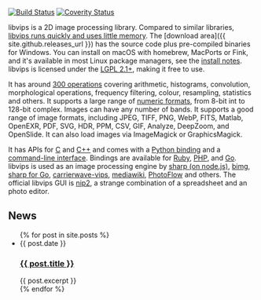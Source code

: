 ---
---

[![Build Status](https://travis-ci.org/jcupitt/libvips.svg?branch=master)](https://travis-ci.org/jcupitt/libvips)
[![Coverity Status](https://scan.coverity.com/projects/6503/badge.svg)](https://scan.coverity.com/projects/jcupitt-libvips)

libvips is a 2D image processing library. Compared to
similar libraries, [libvips runs quickly and uses little
memory](https://github.com/jcupitt/libvips/wiki/Speed-and-memory-use).
The [download area]({{ site.github.releases_url }}) has the
source code plus pre-compiled binaries for Windows. You can install on macOS
with homebrew, MacPorts or Fink, and it's available in most Linux package
managers, see the [install notes](install.html).  libvips is licensed under
the [LGPL 2.1+](https://www.gnu.org/licenses/old-licenses/lgpl-2.1.en.html),
making it free to use.

It has around [300 operations](API/current/func-list.html) covering
arithmetic, histograms, convolution, morphological operations, frequency
filtering, colour, resampling, statistics and others. It supports a large
range of [numeric formats](API/current/VipsImage.html#VipsBandFormat),
from 8-bit int to 128-bit complex. Images can have any number of bands.
It supports a good range of image formats, including JPEG, TIFF,
PNG, WebP, FITS, Matlab, OpenEXR, PDF, SVG, HDR, PPM, CSV, GIF, Analyze,
DeepZoom, and OpenSlide.  It can also load images via ImageMagick or
GraphicsMagick.

It has APIs for [C](API/current/using-from-c.html) and
[C++](API/current/using-from-cpp.html) and comes with a
[Python binding](API/current/using-from-python.html) and a
[command-line interface](API/current/using-cli.html). Bindings
are available for [Ruby](https://rubygems.org/gems/ruby-vips),
[PHP](https://github.com/jcupitt/php-vips), and
[Go](https://github.com/davidbyttow/govips).  libvips
is used as an image processing engine by [sharp (on
node.js)](https://www.npmjs.org/package/sharp),
[bimg](https://github.com/h2non/bimg),
[sharp for Go](https://github.com/DAddYE/vips),
[carrierwave-vips](https://github.com/eltiare/carrierwave-vips),
[mediawiki](http://www.mediawiki.org/wiki/Extension:VipsScaler),
[PhotoFlow](https://github.com/aferrero2707/PhotoFlow) and others.
The official libvips GUI is [nip2](https://github.com/jcupitt/nip2),
a strange combination of a spreadsheet and an photo editor.

## News

<ul class="blog-index">
  {% for post in site.posts %}
    <li>
      <span class="date">{{ post.date }}</span>
      <h3><a href="{{ site.baseurl }}{{ post.url }}">{{ post.title }}</a></h3>
      {{ post.excerpt }}
    </li>
  {% endfor %}
</ul>
